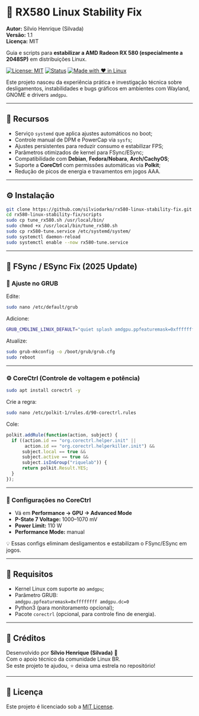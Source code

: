 # 🧪 RX580 Linux Stability Fix

**Autor:** Sílvio Henrique (Silvada)  
**Versão:** 1.1  
**Licença:** MIT  

Guia e scripts para **estabilizar a AMD Radeon RX 580 (especialmente a 2048SP)** em distribuições Linux.  

[![License: MIT](https://img.shields.io/badge/License-MIT-blue.svg)](LICENSE)
[![Status](https://img.shields.io/badge/Status-Stable-success.svg)]()
[![Made with ❤️ in Linux](https://img.shields.io/badge/Made%20with%20%E2%9D%A4%EF%B8%8F-Linux-blue.svg)]()

Este projeto nasceu da experiência prática e investigação técnica sobre desligamentos, instabilidades e bugs gráficos em ambientes com Wayland, GNOME e drivers `amdgpu`.

---

## 🚀 Recursos
- Serviço `systemd` que aplica ajustes automáticos no boot;  
- Controle manual de DPM e PowerCap via `sysfs`;  
- Ajustes persistentes para reduzir consumo e estabilizar FPS;  
- Parâmetros otimizados de kernel para FSync/ESync;  
- Compatibilidade com **Debian**, **Fedora/Nobara**, **Arch/CachyOS**;  
- Suporte a **CoreCtrl** com permissões automáticas via **Polkit**;  
- Redução de picos de energia e travamentos em jogos AAA.

---

## ⚙️ Instalação
```bash
git clone https://github.com/silviodarko/rx580-linux-stability-fix.git
cd rx580-linux-stability-fix/scripts
sudo cp tune_rx580.sh /usr/local/bin/
sudo chmod +x /usr/local/bin/tune_rx580.sh
sudo cp rx580-tune.service /etc/systemd/system/
sudo systemctl daemon-reload
sudo systemctl enable --now rx580-tune.service
```

---

## 🧩 FSync / ESync Fix (2025 Update)

### 🔧 Ajuste no GRUB
Edite:
```bash
sudo nano /etc/default/grub
```

Adicione:
```bash
GRUB_CMDLINE_LINUX_DEFAULT="quiet splash amdgpu.ppfeaturemask=0xffffffff amdgpu.dc=0"
```

Atualize:
```bash
sudo grub-mkconfig -o /boot/grub/grub.cfg
sudo reboot
```

---

### ⚙️ CoreCtrl (Controle de voltagem e potência)
```bash
sudo apt install corectrl -y
```

Crie a regra:
```bash
sudo nano /etc/polkit-1/rules.d/90-corectrl.rules
```

Cole:
```js
polkit.addRule(function(action, subject) {
  if ((action.id == "org.corectrl.helper.init" ||
       action.id == "org.corectrl.helperkiller.init") &&
      subject.local == true &&
      subject.active == true &&
      subject.isInGroup("riquelab")) {
      return polkit.Result.YES;
  }
});
```

---

### 🧠 Configurações no CoreCtrl
- Vá em **Performance → GPU → Advanced Mode**  
- **P-State 7 Voltage:** 1000–1070 mV  
- **Power Limit:** 110 W  
- **Performance Mode:** manual  

💡 Essas configs eliminam desligamentos e estabilizam o FSync/ESync em jogos.

---

## 🧠 Requisitos
- Kernel Linux com suporte ao `amdgpu`;  
- Parâmetro GRUB:  
  `amdgpu.ppfeaturemask=0xffffffff amdgpu.dc=0`  
- Python3 (para monitoramento opcional);  
- Pacote `corectrl` (opcional, para controle fino de energia).

---

## 🧾 Créditos
Desenvolvido por **Sílvio Henrique (Silvada)** 🧫  
Com o apoio técnico da comunidade Linux BR.  
Se este projeto te ajudou, ⭐ deixa uma estrela no repositório!

---

## 🧰 Licença
Este projeto é licenciado sob a [MIT License](LICENSE).
